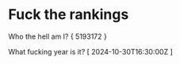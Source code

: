 # Fuck the rankings

Who the hell am I?
{ 5193172 }

What fucking year is it?
[ 2024-10-30T16:30:00Z ]
